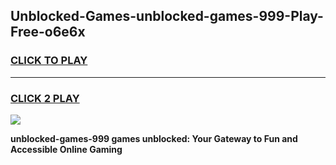 
## Unblocked-Games-unblocked-games-999-Play-Free-o6e6x
<h3>
<a href="https://premium76.site?title=unblocked-games-999&ref=18A1">CLICK TO PLAY</a></h3>
<hr>

<h3>
<a href="https://premium76.site?title=unblocked-games-999&ref=18A1">CLICK 2 PLAY</a>
  
</h3>

<a href="https://premium76.site?title=unblocked-games-999&ref=18A1"><img src="https://clearcache.store/games.png"></a>


**unblocked-games-999 games unblocked: Your Gateway to Fun and Accessible Online Gaming**
